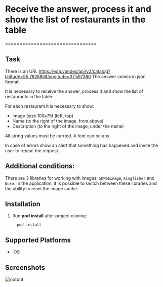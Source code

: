 # Receive the answer, process it and show the list of restaurants in the table

================================
## Task 
 There is an URL https://eda.yandex/api/v2/catalog?latitude=55.762885&longitude=37.597360
 The answer comes in json format.
 
 It is necessary to receive the answer, process it and show the list of restaurants in the table.
 
 For each restaurant it is necessary to show:
 * Image (size 100x75) (left, top)
 * Name (to the right of the image, from above)
 * Description (to the right of the image, under the name)
 
 All string values must be carried. A font can be any.
 
 In case of errors show an alert that something has happened and invite the user to repeat the request.
 
 ## Additional conditions:
 There are 3 libraries for working with images: `SDWebImage`, `Kingfisher` and `Nuke`.
 In the application, it is possible to switch between these libraries and the ability to reset the image cache.


## Installation
1. Run **pod install** after project cloning:

      ```  
        pod install
    ```

## Supported Platforms

- iOS

## Screenshots

![output](https://user-images.githubusercontent.com/27812408/44002336-a7457ab2-9e49-11e8-8f89-6f5e8b6d1e90.gif)



